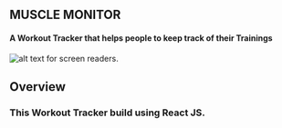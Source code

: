 ## MUSCLE MONITOR
#### A Workout Tracker that helps people to keep track of their Trainings

![alt text for screen readers](/Output/Output.gif "Text to show on mouseover").

## Overview
### This Workout Tracker build using React JS.

